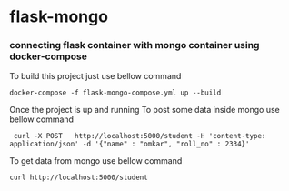 # flask-mongo
### connecting flask container with mongo container using docker-compose
To build this project just use bellow command
```
docker-compose -f flask-mongo-compose.yml up --build
```
Once the project is up and running
To post some data inside mongo use bellow command
```
 curl -X POST   http://localhost:5000/student -H 'content-type: application/json' -d '{"name" : "omkar", "roll_no" : 2334}'
```
To get data from mongo use bellow command
```
curl http://localhost:5000/student
```
